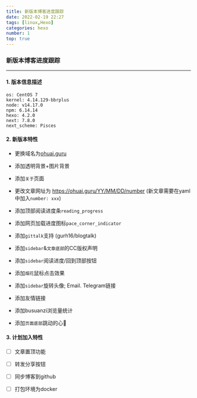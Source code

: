 ```yaml
---
title: 新版本博客进度跟踪
date: 2022-02-19 22:27
tags: [linux,Hexo]
categories: hexo
number: 1
top: true
---
```


### 新版本博客进度跟踪

------

#### 1. 版本信息描述

```shell
os: CentOS 7
kernel: 4.14.129-bbrplus
node: v14.17.0
npm: 6.14.14
hexo: 4.2.0
next: 7.8.0
next_scheme: Pisces
```

#### 2. 新版本特性

- 更换域名为[ohuai.guru](https://ohuai.guru)

- 添加透明背景+图片背景

- 添加`关于`页面

- 更改文章网址为 https://ohuai.guru/YY/MM/DD/number (新文章需要在yaml中加入`number: xxx`)

- 添加顶部阅读进度条`reading_progress`

- 添加网页加载进度图标`pace_corner_indicator`

- 添加`gittalk`支持 (gurh16/blogtalk)

- 添加`sidebar`&`文章底部`的CC版权声明

- 添加`sidebar`阅读进度/回到顶部按钮

- 添加`烟花`鼠标点击效果

- 添加`sidebar`旋转头像; Email. Telegram链接

- 添加友情链接

- 添加busuanzi浏览量统计

- 添加`页面底部`跳动的心💓

  

#### 3. 计划加入特性

- [ ] 文章置顶功能
- [ ] 转发分享按钮
- [ ] 同步博客到github
- [ ] 打包环境为docker


